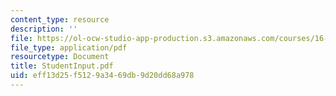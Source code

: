 ```yaml
---
content_type: resource
description: ''
file: https://ol-ocw-studio-app-production.s3.amazonaws.com/courses/16-01-unified-engineering-i-ii-iii-iv-fall-2005-spring-2006/eff13d25f5129a3469db9d20dd68a978_StudentInput.pdf
file_type: application/pdf
resourcetype: Document
title: StudentInput.pdf
uid: eff13d25-f512-9a34-69db-9d20dd68a978
---
```

